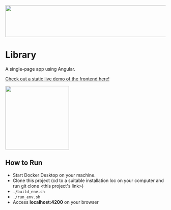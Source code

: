 <!-- <img src="https://github.com/kortrk/library/assets/7088687/e56b5364-da15-4284-8f6f-514e7efc4db4" width=1000 height=100> -->
<!-- <img src="https://github.com/kortrk/library/assets/7088687/4324533d-728e-4308-b113-cdec5ebeed40" width=1000 height=100> -->
<img src="https://github.com/kortrk/library/assets/7088687/34d6c7cf-a112-429d-b3d7-b7f4af73d294" width=1000 height=100>

# Library
A single-page app using Angular.

[Check out a static live demo of the frontend here!](https://kortrk.github.io/library-gh-pages)

<!-- ![Cornerstone Library Cover Image](https://github.com/user-attachments/assets/b3d21a6c-5d34-40c3-abf8-b166d988a6eb) -->
<img src="https://github.com/user-attachments/assets/b3d21a6c-5d34-40c3-abf8-b166d988a6eb" width=200>

## How to Run
- Start Docker Desktop on your machine.
- Clone this project (cd to a suitable installation loc on your computer and run git clone <this project's link>)
- `./build_env.sh`
- `./run_env.sh`
- Access <b>localhost:4200</b> on your browser
